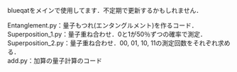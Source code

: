 blueqatをメインで使用してます．不定期で更新するかもしれません．　　

Entanglement.py：量子もつれ(エンタングルメント)を作るコード．  
Superposition_1.py：量子重ね合わせ．0と1が50％ずつの確率で測定．  
Superposition_2.py：量子重ね合わせ．00, 01, 10, 11の測定回数をそれぞれ求める．  
add.py：加算の量子計算のコード  
